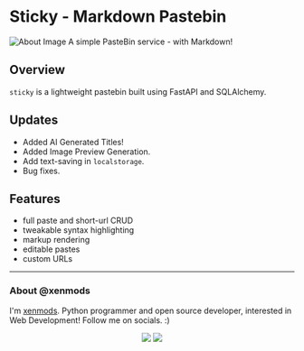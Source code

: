 # Sticky - Markdown Pastebin
![About Image](https://graph.org/file/1ccc161fa085d8b658335.jpg)
A simple PasteBin service - with Markdown!

## Overview
`sticky` is a lightweight pastebin built using FastAPI and SQLAlchemy.

## Updates
- Added AI Generated Titles!
- Added Image Preview Generation.
- Add text-saving in `localstorage`.
- Bug fixes.

## Features
- full paste and short-url CRUD
- tweakable syntax highlighting
- markup rendering
- editable pastes
- custom URLs

***
### About @xenmods
I'm [xenmods](https://github.com/xenmods). Python programmer and open source developer, interested in Web Development! Follow me on socials. :)

<p align="center">
    <a href="https://github.com/xenmods"><img src="https://img.shields.io/badge/GitHub-100000?style=for-the-badge&logo=github&logoColor=white"></a>
    <a href="mailto:ilumomin04@gmail.com"><img src="https://img.shields.io/badge/Gmail-D14836?style=for-the-badge&logo=gmail&logoColor=white"></a>
</p>
